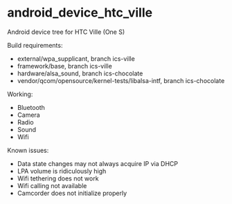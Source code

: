 android_device_htc_ville
========================

Android device tree for HTC Ville (One S)

Build requirements:
* external/wpa_supplicant, branch ics-ville
* framework/base, branch ics-ville
* hardware/alsa_sound, branch ics-chocolate
* vendor/qcom/opensource/kernel-tests/libalsa-intf, branch ics-chocolate

Working:
* Bluetooth
* Camera
* Radio
* Sound
* Wifi

Known issues:
* Data state changes may not always acquire IP via DHCP
* LPA volume is ridiculously high
* Wifi tethering does not work
* Wifi calling not available
* Camcorder does not initialize properly
